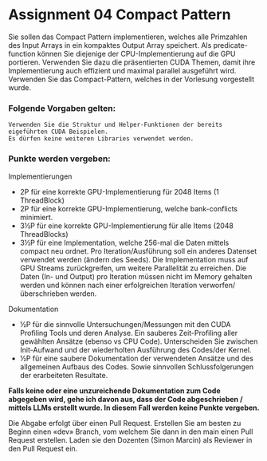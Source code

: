 # Assignment 04 Compact Pattern

Sie sollen das Compact Pattern implementieren, welches alle Primzahlen des Input Arrays in ein kompaktes Output Array speichert. Als predicate-function können Sie diejenige der CPU-Implementierung auf die GPU portieren. Verwenden Sie dazu die präsentierten CUDA Themen, damit ihre Implementierung auch effizient und maximal parallel ausgeführt wird. Verwenden Sie das Compact-Pattern, welches in der Vorlesung vorgestellt wurde. 

### Folgende Vorgaben gelten: 
    Verwenden Sie die Struktur und Helper-Funktionen der bereits eigeführten CUDA Beispielen. 
    Es dürfen keine weiteren Libraries verwendet werden.

### Punkte werden vergeben: 

Implementierungen 
* 2P für eine korrekte GPU-Implementierung für 2048 Items (1 ThreadBlock) 
* 2P für eine korrekte GPU-Implementierung, welche bank-conflicts minimiert. 
* 3½P für eine korrekte GPU-Implementierung für alle Items (2048 ThreadBlocks) 
* 3½P für eine Implementation, welche 256-mal die Daten mittels compact neu ordnet. Pro Iteration/Ausführung soll ein anderes Datenset verwendet werden (ändern des Seeds). Die Implementation muss auf GPU Streams zurückgreifen, um weitere Parallelität zu erreichen. Die Daten (In- und Output) pro Iteration müssen nicht im Memory gehalten werden und können nach einer erfolgreichen Iteration verworfen/überschrieben werden. 

Dokumentation 
* ½P für die sinnvolle Untersuchungen/Messungen mit den CUDA Profiling Tools und deren Analyse. Ein sauberes Zeit-Profiling aller gewählten Ansätze (ebenso vs CPU Code). Unterscheiden Sie zwischen Init-Aufwand und der wiederholten Ausführung des Codes/der Kernel. 
*  ½P für eine saubere Dokumentation der verwendeten Ansätze und des allgemeinen Aufbaus des Codes. Sowie sinnvollen Schlussfolgerungen der erarbeiteten Resultate. 

**Falls keine oder eine unzureichende Dokumentation zum Code abgegeben wird, gehe ich davon aus, dass der Code abgeschrieben / mittels LLMs erstellt wurde. In diesem Fall werden keine Punkte vergeben.**

Die Abgabe erfolgt über einen Pull Request. Erstellen Sie am besten zu Beginn einen «dev» Branch, vom welchem Sie dann in den main einen Pull Request erstellen. Laden sie den Dozenten (Simon Marcin) als Reviewer in den Pull Request ein.   
